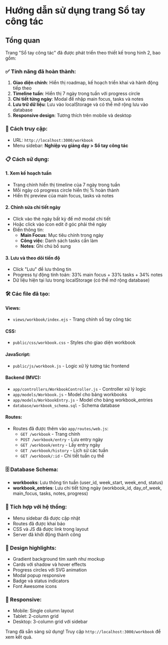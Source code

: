 # Hướng dẫn sử dụng trang Sổ tay công tác

## Tổng quan
Trang "Sổ tay công tác" đã được phát triển theo thiết kế trong hình 2, bao gồm:

### ✅ Tính năng đã hoàn thành:
1. **Giao diện chính**: Hiển thị roadmap, kế hoạch triển khai và hành động tiếp theo
2. **Timeline tuần**: Hiển thị 7 ngày trong tuần với progress circle
3. **Chi tiết từng ngày**: Modal để nhập main focus, tasks và notes
4. **Lưu trữ dữ liệu**: Lưu vào localStorage và có thể mở rộng lưu vào database
5. **Responsive design**: Tương thích trên mobile và desktop

### 🎯 Cách truy cập:
- URL: `http://localhost:3000/workbook`
- Menu sidebar: **Nghiệp vụ giảng dạy > Sổ tay công tác**

### 📋 Cách sử dụng:

#### 1. Xem kế hoạch tuần
- Trang chính hiển thị timeline của 7 ngày trong tuần
- Mỗi ngày có progress circle hiển thị % hoàn thành
- Hiển thị preview của main focus, tasks và notes

#### 2. Chỉnh sửa chi tiết ngày
- Click vào thẻ ngày bất kỳ để mở modal chi tiết
- Hoặc click vào icon edit ở góc phải thẻ ngày
- Điền thông tin:
  - **Main Focus**: Mục tiêu chính trong ngày
  - **Công việc**: Danh sách tasks cần làm
  - **Notes**: Ghi chú bổ sung

#### 3. Lưu và theo dõi tiến độ
- Click "Lưu" để lưu thông tin
- Progress tự động tính toán: 33% main focus + 33% tasks + 34% notes
- Dữ liệu hiện tại lưu trong localStorage (có thể mở rộng database)

### 🛠️ Các file đã tạo:

#### Views:
- `views/workbook/index.ejs` - Trang chính sổ tay công tác

#### CSS:
- `public/css/workbook.css` - Styles cho giao diện workbook

#### JavaScript:
- `public/js/workbook.js` - Logic xử lý tương tác frontend

#### Backend (MVC):
- `app/controllers/WorkbookController.js` - Controller xử lý logic
- `app/models/Workbook.js` - Model cho bảng workbooks  
- `app/models/WorkbookEntry.js` - Model cho bảng workbook_entries
- `database/workbook_schema.sql` - Schema database

#### Routes:
- Routes đã được thêm vào `app/routes/web.js`:
  - `GET /workbook` - Trang chính
  - `POST /workbook/entry` - Lưu entry ngày
  - `GET /workbook/entry` - Lấy entry ngày
  - `GET /workbook/history` - Lịch sử các tuần
  - `GET /workbook/:id` - Chi tiết tuần cụ thể

### 🗄️ Database Schema:
- **workbooks**: Lưu thông tin tuần (user_id, week_start, week_end, status)
- **workbook_entries**: Lưu chi tiết từng ngày (workbook_id, day_of_week, main_focus, tasks, notes, progress)

### 🔄 Tích hợp với hệ thống:
- Menu sidebar đã được cập nhật
- Routes đã được khai báo
- CSS và JS đã được link trong layout
- Server đã khởi động thành công

### 🎨 Design highlights:
- Gradient background tím xanh như mockup
- Cards với shadow và hover effects
- Progress circles với SVG animation
- Modal popup responsive
- Badge và status indicators
- Font Awesome icons

### 📱 Responsive:
- Mobile: Single column layout
- Tablet: 2-column grid  
- Desktop: 3-column grid với sidebar

Trang đã sẵn sàng sử dụng! Truy cập `http://localhost:3000/workbook` để xem kết quả.